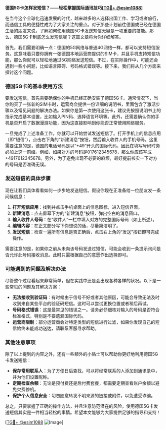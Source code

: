**德国5G卡怎样发短信？——轻松掌握国际通讯技巧[[TG💪+ @esim1088](https://t.me/s/esim1088)]**

在当今这个全球化迅速发展的时代，越来越多的人选择出国工作、学习或者旅行，而通信工具的便捷性成为了大家关注的重点。对于那些计划前往德国或已经在德国生活的朋友来说，了解如何使用德国5G卡发送短信无疑是一项重要的技能。那么，德国5G卡到底怎么发短信呢？这篇文章将为你详细解答。

首先，我们需要明确一点：德国的5G网络与普通4G网络一样，都可以支持短信服务。这意味着只要你拥有一张德国本地运营商提供的SIM卡，并且手机支持短信功能，那么你就可以轻松地通过5G网络发送短信。不过，在实际操作中，可能还会遇到一些小问题，比如语言障碍、号码格式错误等。接下来，我们将从几个方面来探讨这个问题。

### 德国5G卡的基本使用方法

要发送短信，首先需要确保你的手机已经正确安装了德国5G卡。通常情况下，当你购买了一张新的SIM卡时，运营商会提供一份详细的说明书，里面包含了激活步骤以及常见问题的解决办法。如果你是第一次使用这张卡，建议先按照说明书上的指示完成基本设置，比如输入PIN码、选择语言环境等。此外，还需要确认你的手机是否开启了数据漫游功能，因为这直接影响到你能否正常使用网络服务。

一旦完成了上述准备工作，你就可以开始尝试发送短信了。打开手机上的信息应用（即“短信”），点击右下角的“新建消息”按钮，然后输入收件人的手机号码。这里需要注意的是，德国的电话号码是以“+49”开头的国际代码，因此在填写号码时务必加上这一前缀。例如，如果对方的号码是017612345678，那么你应该写成+4917612345678。另外，为了避免出现不必要的麻烦，最好提前核实一下对方的号码是否准确无误。

### 发送短信的具体步骤

现在让我们具体看看如何一步步地发送短信。假设你现在正准备给一位朋友发一条问候信息：

1. **打开短信应用**：找到并点击手机桌面上的信息图标，进入短信界面。
2. **新建消息**：点击屏幕下方的“新建消息”按钮，弹出空白的消息窗口。
3. **输入收件人号码**：在“收件人”一栏中填入对方的完整国际号码（如上所述）。
4. **编辑内容**：在正文部分写下你想说的话，尽量简洁明了。
5. **发送短信**：检查一遍所有信息是否正确后，点击右上角的“发送”按钮即可完成操作。

需要注意的是，如果你之前从未向该号码发送过短信，可能会收到一条提示询问是否允许此号码接收消息。此时只需根据自己的意愿作出选择即可。

### 可能遇到的问题及解决办法

尽管整个过程看起来非常简单，但在实践中还是会出现各种各样的状况。以下是一些常见的问题及其解决方案：

- **无法接收到验证码**：有时候由于信号不好或者其他原因，可能会导致无法及时收到来自某些平台的验证码短信。这时可以尝试更换位置或者稍后再试。
- **号码格式错误**：这是最常见的错误之一。请务必仔细核对输入的号码是否符合标准格式，特别是不要遗漏国际代码。
- **运营商限制**：部分运营商会对特定类型的短信进行过滤，如果你发现自己的短信始终未能成功送达，请联系客服寻求帮助。

### 其他注意事项

除了以上提到的内容之外，还有一些额外的小贴士可以帮助你更好地利用德国5G卡发送短信：

- **保存常用联系人**：为了方便日后查找，可以将经常联系的人添加到通讯录中，并为他们设置昵称。
- **定期检查余额**：无论是预付费还是后付费套餐，都需要定期查看账户余额以避免欠费停机。
- **保护个人信息安全**：切勿随意转发不明来源的链接或附件，以免遭受诈骗。

总之，只要掌握了正确的操作方法，并且注意防范潜在的风险，使用德国5G卡发送短信其实是一件相当轻松的事情。希望本文能够为大家提供足够的指导和支持！

[[TG💪+ @esim1088](https://t.me/s/esim1088) ![Image](https://i.postimg.cc/4NQfJmqS/Snipaste-2025-05-13-00-14-12.png)]